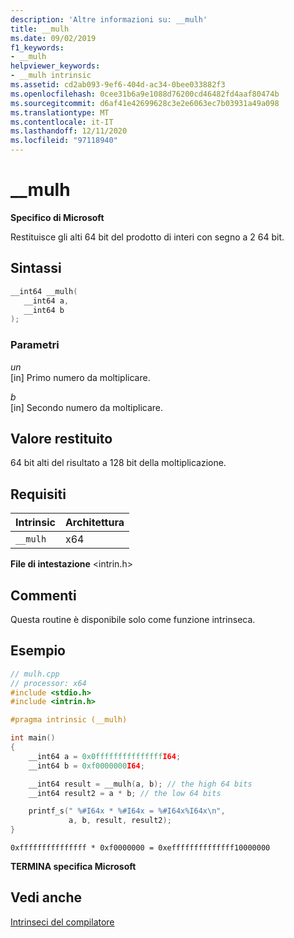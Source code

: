 ```yaml
---
description: 'Altre informazioni su: __mulh'
title: __mulh
ms.date: 09/02/2019
f1_keywords:
- __mulh
helpviewer_keywords:
- __mulh intrinsic
ms.assetid: cd2ab093-9ef6-404d-ac34-0bee033882f3
ms.openlocfilehash: 0cee31b6a9e1088d76200cd46482fd4aaf80474b
ms.sourcegitcommit: d6af41e42699628c3e2e6063ec7b03931a49a098
ms.translationtype: MT
ms.contentlocale: it-IT
ms.lasthandoff: 12/11/2020
ms.locfileid: "97118940"
---
```

# <a name="__mulh"></a>__mulh

**Specifico di Microsoft**

Restituisce gli alti 64 bit del prodotto di interi con segno a 2 64 bit.

## <a name="syntax"></a>Sintassi

```C
__int64 __mulh(
   __int64 a,
   __int64 b
);
```

### <a name="parameters"></a>Parametri

*un*\
[in] Primo numero da moltiplicare.

*b*\
[in] Secondo numero da moltiplicare.

## <a name="return-value"></a>Valore restituito

64 bit alti del risultato a 128 bit della moltiplicazione.

## <a name="requirements"></a>Requisiti

|Intrinsic|Architettura|
|---------------|------------------|
|`__mulh`|x64|

**File di intestazione** \<intrin.h>

## <a name="remarks"></a>Commenti

Questa routine è disponibile solo come funzione intrinseca.

## <a name="example"></a>Esempio

```cpp
// mulh.cpp
// processor: x64
#include <stdio.h>
#include <intrin.h>

#pragma intrinsic (__mulh)

int main()
{
    __int64 a = 0x0fffffffffffffffI64;
    __int64 b = 0xf0000000I64;

    __int64 result = __mulh(a, b); // the high 64 bits
    __int64 result2 = a * b; // the low 64 bits

    printf_s(" %#I64x * %#I64x = %#I64x%I64x\n",
             a, b, result, result2);
}
```

```Output
0xfffffffffffffff * 0xf0000000 = 0xeffffffffffffff10000000
```

**TERMINA specifica Microsoft**

## <a name="see-also"></a>Vedi anche

[Intrinseci del compilatore](../intrinsics/compiler-intrinsics.md)
